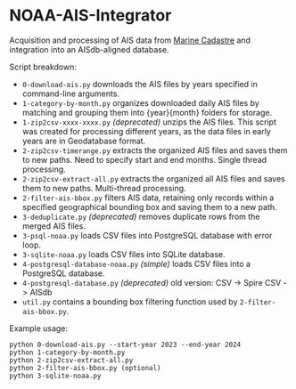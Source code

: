 # NOAA-AIS-Integrator
Acquisition and processing of AIS data from [Marine Cadastre](https://hub.marinecadastre.gov/pages/vesseltraffic) and integration into an AISdb-aligned database.

Script breakdown:

- `0-download-ais.py` downloads the AIS files by years specified in command-line arguments.
- `1-category-by-month.py` organizes downloaded daily AIS files by matching and grouping them into {year}{month} folders for storage.
- `1-zip2csv-xxxx-xxxx.py` *(deprecated)* unzips the AIS files. This script was created for processing different years, as the data files in early years are in Geodatabase format.
- `2-zip2csv-timerange.py` extracts the organized AIS files and saves them to new paths. Need to specify start and end months. Single thread processing.
- `2-zip2csv-extract-all.py` extracts the organized all AIS files and saves them to new paths. Multi-thread processing.
- `2-filter-ais-bbox.py` filters AIS data, retaining only records within a specified geographical bounding box and saving them to a new path.
- `3-deduplicate.py` *(deprecated)* removes duplicate rows from the merged AIS files.
- `3-psql-noaa.py` loads CSV files into PostgreSQL database with error loop.
- `3-sqlite-noaa.py` loads CSV files into SQLite database.
- `4-postgresql-database-noaa.py` *(simple)* loads CSV files into a PostgreSQL database.
- `4-postgresql-database.py` *(deprecated)* old version: CSV -> Spire CSV -> AISdb
- `util.py` contains a bounding box filtering function used by `2-filter-ais-bbox.py`. 


Example usage: 
```
python 0-download-ais.py --start-year 2023 --end-year 2024
python 1-category-by-month.py
python 2-zip2csv-extract-all.py
python 2-filter-ais-bbox.py (optional)
python 3-sqlite-noaa.py
```

